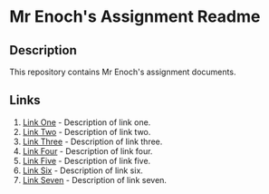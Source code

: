 
# Mr Enoch's Assignment Readme

## Description

This repository contains Mr Enoch's assignment documents.

## Links

1. [Link One](https://ageji.github.io/mr-enochs-assignment/Mr%20Enoch/one/) - Description of link one.
2. [Link Two](https://ageji.github.io/mr-enochs-assignment/Mr%20Enoch/two) - Description of link two.
3. [Link Three](https://ageji.github.io/mr-enochs-assignment/Mr%20Enoch/three) - Description of link three.
4. [Link Four](https://ageji.github.io/mr-enochs-assignment/Mr%20Enoch/four) - Description of link four.
5. [Link Five](https://ageji.github.io/mr-enochs-assignment/Mr%20Enoch/five) - Description of link five.
6. [Link Six](https://ageji.github.io/mr-enochs-assignment/Mr%20Enoch/six) - Description of link six.
7. [Link Seven](https://ageji.github.io/mr-enochs-assignment/Mr%20Enoch/seven) - Description of link seven.

